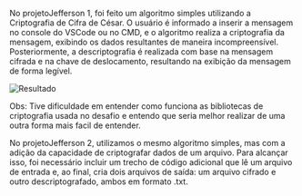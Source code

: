 No projetoJefferson 1, foi feito um algoritmo simples utilizando a Criptografia de Cifra de César. O usuário é informado a inserir a mensagem no console do VSCode ou no CMD, e o algoritmo realiza a criptografia da mensagem, exibindo os dados resultantes de maneira incompreensível. Posteriormente, a descriptografia é realizada com base na mensagem cifrada e na chave de deslocamento, resultando na exibição da mensagem de forma legível.


![Resultado](images/resultado.png)


Obs: Tive dificuldade em entender como funciona as bibliotecas de criptografia usada no desafio e entendo que seria melhor realizar de uma outra forma mais facil de entender.

No projetoJefferson 2, utilizamos o mesmo algoritmo simples, mas com a adição da capacidade de criptografar dados de um arquivo. Para alcançar isso, foi necessário incluir um trecho de código adicional que lê um arquivo de entrada e, ao final, cria dois arquivos de saída: um arquivo cifrado e outro descriptografado, ambos em formato .txt.